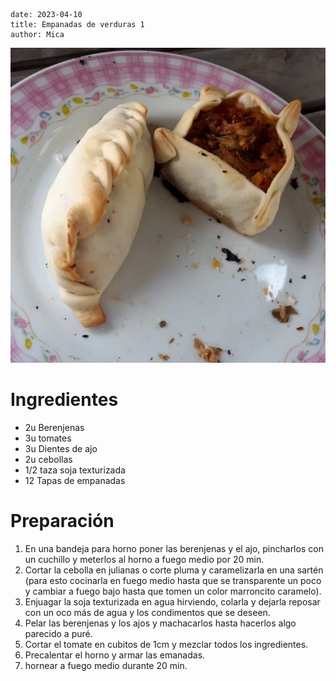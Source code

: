 ```
date: 2023-04-10
title: Empanadas de verduras 1
author: Mica
```

![imagen de las eempanadas](../public/images/empanadasVerdura1.webp)
# Ingredientes
- 2u Berenjenas
- 3u tomates
- 3u Dientes de ajo
- 2u cebollas
- 1/2 taza soja texturizada
- 12 Tapas de empanadas

# Preparación
1. En una bandeja para horno poner las berenjenas y el ajo, pincharlos con un cuchillo y meterlos al horno a fuego medio por 20 min.
2. Cortar la cebolla en julianas o corte pluma y caramelizarla en una sartén (para esto cocinarla en fuego medio hasta que se transparente un poco y cambiar a fuego bajo hasta que tomen un color marroncito caramelo).
3. Enjuagar la soja texturizada en agua hirviendo, colarla y dejarla reposar con un oco más de agua y los condimentos que se deseen.
4. Pelar las berenjenas y los ajos y machacarlos hasta hacerlos algo parecido a puré.
5. Cortar el tomate en cubitos de 1cm y mezclar todos los ingredientes.
6. Precalentar el horno y armar las emanadas.
7. hornear a fuego medio durante 20 min.